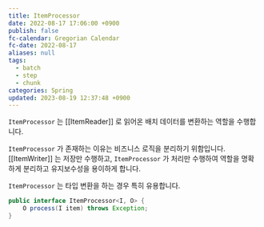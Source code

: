 ```yaml
---
title: ItemProcessor
date: 2022-08-17 17:06:00 +0900
publish: false
fc-calendar: Gregorian Calendar
fc-date: 2022-08-17
aliases: null
tags:
  - batch
  - step
  - chunk
categories: Spring
updated: 2023-08-19 12:37:48 +0900
---
```


`ItemProcessor` 는 [[ItemReader]] 로 읽어온 배치 데이터를 변환하는 역할을 수행합니다.

`ItemProcessor` 가 존재하는 이유는 비즈니스 로직을 분리하기 위함입니다. [[ItemWriter]] 는 저장만 수행하고, `ItemProcessor` 가 처리만 수행하여 역할을 명확하게 분리하고 유지보수성을 용이하게 합니다.

`ItemProcessor` 는 타입 변환을 하는 경우 특히 유용합니다.

```java
public interface ItemProcessor<I, O> {
    O process(I item) throws Exception;
}
```
